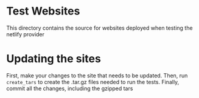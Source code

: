 # Test Websites

This directory contains the source for websites deployed when testing the netlify provider

# Updating the sites

First, make your changes to the site that needs to be updated.
Then, run `create_tars` to create the .tar.gz files needed to run the tests.
Finally, commit all the changes, including the gzipped tars